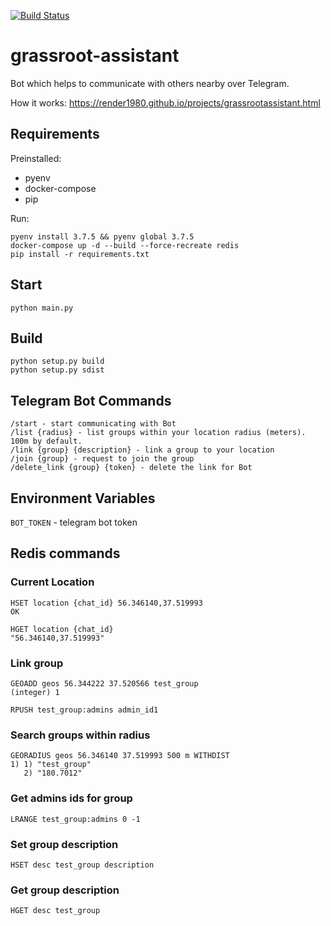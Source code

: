 [![Build Status](https://travis-ci.org/render1980/grassroot-assistant.svg?branch=main)](https://travis-ci.org/render1980/grassroot-assistant)

# grassroot-assistant

Bot which helps to communicate with others nearby over Telegram.

How it works: https://render1980.github.io/projects/grassrootassistant.html

## Requirements

Preinstalled:

- pyenv
- docker-compose
- pip

Run:

```
pyenv install 3.7.5 && pyenv global 3.7.5
docker-compose up -d --build --force-recreate redis
pip install -r requirements.txt
```

## Start

```
python main.py
```

## Build

```
python setup.py build
python setup.py sdist
```

## Telegram Bot Commands

```
/start - start communicating with Bot
/list {radius} - list groups within your location radius (meters). 100m by default.
/link {group} {description} - link a group to your location
/join {group} - request to join the group
/delete_link {group} {token} - delete the link for Bot
```

## Environment Variables

`BOT_TOKEN` - telegram bot token

## Redis commands

### Current Location

```
HSET location {chat_id} 56.346140,37.519993
OK

HGET location {chat_id}
"56.346140,37.519993"
```

### Link group

```
GEOADD geos 56.344222 37.520566 test_group
(integer) 1

RPUSH test_group:admins admin_id1
```

### Search groups within radius

```
GEORADIUS geos 56.346140 37.519993 500 m WITHDIST
1) 1) "test_group"
   2) "180.7012"
```

### Get admins ids for group

```
LRANGE test_group:admins 0 -1
```

### Set group description

```
HSET desc test_group description
```

### Get group description

```
HGET desc test_group
```
